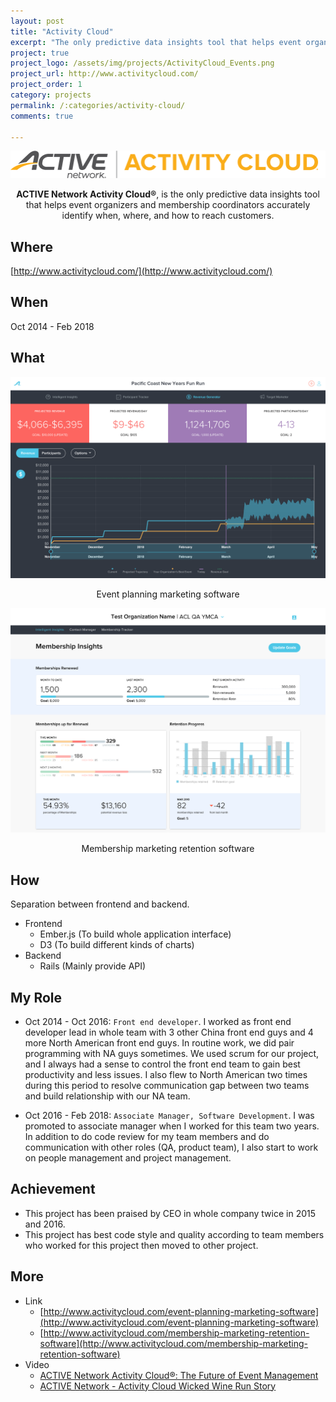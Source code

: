 ```yaml
---
layout: post
title: "Activity Cloud"
excerpt: "The only predictive data insights tool that helps event organizers and membership coordinators accurately identify when, where, and how to reach customers."
project: true
project_logo: /assets/img/projects/ActivityCloud_Events.png
project_url: http://www.activitycloud.com/
project_order: 1
category: projects
permalink: /:categories/activity-cloud/
comments: true

---
```


![](/assets/img/projects/ActivityCloud_Logo.png)

<center><figcaption><b>ACTIVE Network Activity Cloud®</b>, is the only predictive data insights tool that helps event organizers and membership coordinators accurately identify when, where, and how to reach customers.</figcaption></center>

## Where

[http://www.activitycloud.com/](http://www.activitycloud.com/)

## When

Oct 2014 - Feb 2018

## What

![](/assets/img/projects/ActivityCloud_Events.png)
<center><figcaption>Event planning marketing software</figcaption></center>

![](/assets/img/projects/ActivityCloud_Memberships.png)
<center><figcaption>Membership marketing retention software</figcaption></center>

## How

Separation between frontend and backend.

- Frontend
  - Ember.js (To build whole application interface)
  - D3 (To build different kinds of charts)
- Backend
  - Rails (Mainly provide API)

## My Role

- Oct 2014 - Oct 2016: `Front end developer`. I worked as front end developer lead in whole team with 3 other China front end guys and 4 more North American front end guys. In routine work, we did pair programming with NA guys sometimes. We used scrum for our project, and I always had a sense to control the front end team to gain best productivity and less issues. I also flew to North American two times during this period to resolve communication gap between two teams and build relationship with our NA team.

- Oct 2016 - Feb 2018: `Associate Manager, Software Development`. I was promoted to associate manager when I worked for this team two years. In addition to do code review for my team members and do communication with other roles (QA, product team), I also start to work on people management and project management.

## Achievement

- This project has been praised by CEO in whole company twice in 2015 and 2016.
- This project has best code style and quality according to team members who worked for this project then moved to other project.

## More

- Link
  - [http://www.activitycloud.com/event-planning-marketing-software](http://www.activitycloud.com/event-planning-marketing-software)
  - [http://www.activitycloud.com/membership-marketing-retention-software](http://www.activitycloud.com/membership-marketing-retention-software)
- Video
  - [ACTIVE Network Activity Cloud®: The Future of Event Management](https://www.youtube.com/watch?v=WUaip1llrb4)
  - [ACTIVE Network - Activity Cloud Wicked Wine Run Story](https://www.youtube.com/watch?v=C2liOUDJlmM)
